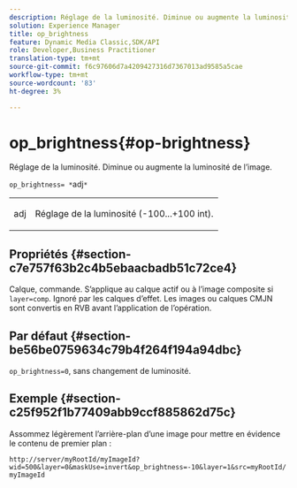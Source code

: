 ```yaml
---
description: Réglage de la luminosité. Diminue ou augmente la luminosité de l’image.
solution: Experience Manager
title: op_brightness
feature: Dynamic Media Classic,SDK/API
role: Developer,Business Practitioner
translation-type: tm+mt
source-git-commit: f6c97606d7a4209427316d7367013ad9585a5cae
workflow-type: tm+mt
source-wordcount: '83'
ht-degree: 3%

---
```



# op_brightness{#op-brightness}

Réglage de la luminosité. Diminue ou augmente la luminosité de l’image.

`op_brightness= *`adj`*`

<table id="simpletable_2B5DB95B1FF044C8BD226D4F8311E806"> 
 <tr class="strow"> 
  <td class="stentry"> <p><span class="varname"> adj</span> </p> </td> 
  <td class="stentry"> <p>Réglage de la luminosité (-100...+100 int). </p></td> 
 </tr> 
</table>

## Propriétés {#section-c7e757f63b2c4b5ebaacbadb51c72ce4}

Calque, commande. S’applique au calque actif ou à l’image composite si `layer=comp`. Ignoré par les calques d’effet. Les images ou calques CMJN sont convertis en RVB avant l’application de l’opération.

## Par défaut {#section-be56be0759634c79b4f264f194a94dbc}

`op_brightness=0`, sans changement de luminosité.

## Exemple {#section-c25f952f1b77409abb9ccf885862d75c}

Assommez légèrement l’arrière-plan d’une image pour mettre en évidence le contenu de premier plan :

`http://server/myRootId/myImageId?wid=500&layer=0&maskUse=invert&op_brightness=-10&layer=1&src=myRootId/myImageId`
